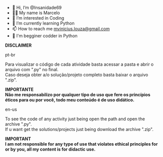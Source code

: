 - 👋 Hi, I’m @Insanidade69
- 👦🏻 My name is Marcelo
- 👀 I’m interested in Coding
- 🌱 I’m currently learning Python
- 📫 How to reach me mvinicius.louza@gmail.com
- 👾 I'm begginer codder in Python


**DISCLAIMER**

pt-br

Para visualizar o código de cada atividade basta acessar a pasta e abrir o arquivo com ".py" no final.\
Caso deseja obter a/o solução/projeto completo basta baixar o arquivo ".zip".

**IMPORTANTE**\
**Não me responsabilizo por qualquer tipo de uso que fere os princípios éticos para ou por você, todo meu conteúdo é de uso didático.**

en-us

To see the code of any activity just being open the path and open the archive ".py".\
If u want get the solutions/projects just being download the archive ".zip".

**IMPORTANT**\
**I am not responsible for any type of use that violates ethical principles for or by you, all my content is for didactic use.**
